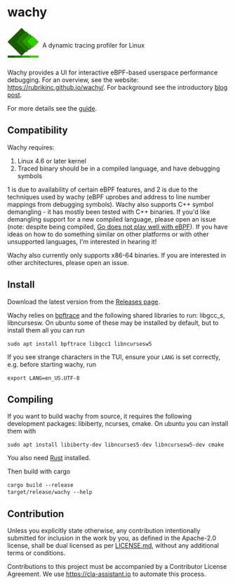 # wachy

<img src="docs/images/logo.png?raw=true" alt="Logo" width="72" align="left">

<br>

&nbsp; A dynamic tracing profiler for Linux

<br>

Wachy provides a UI for interactive eBPF-based userspace performance debugging.
For an overview, see the website: https://rubrikinc.github.io/wachy/. For
background see the introductory
[blog post](https://www.rubrik.com/blog/technology/22/1/introducing-wachy-a-new-approach-to-performance-debugging).

For more details see the [guide](docs/guide.md).

## Compatibility

Wachy requires:
1. Linux 4.6 or later kernel
2. Traced binary should be in a compiled language, and have debugging symbols

1 is due to availability of certain eBPF features, and 2 is due to the
techniques used by wachy (eBPF uprobes and address to line number mappings from
debugging symbols). Wachy also supports C++ symbol demangling - it has mostly
been tested with C++ binaries. If you'd like demangling support for a new
compiled language, please open an issue (note: despite being compiled, [Go does
not play well with
eBPF](https://medium.com/bumble-tech/bpf-and-go-modern-forms-of-introspection-in-linux-6b9802682223#db17)).
If you have ideas on how to do something similar on other platforms or with
other unsupported languages, I'm interested in hearing it!

Wachy also currently only supports x86-64 binaries. If you are interested in
other architectures, please open an issue.

## Install

Download the latest version from the [Releases
page](https://github.com/rubrikinc/wachy/releases).

Wachy relies on
[bpftrace](https://github.com/iovisor/bpftrace/blob/master/INSTALL.md) and the
following shared libraries to run: libgcc_s, libncursesw. On ubuntu some of
these may be installed by default, but to install them all you can run
```
sudo apt install bpftrace libgcc1 libncursesw5
```

If you see strange characters in the TUI, ensure your `LANG` is set correctly,
e.g. before starting wachy, run
```
export LANG=en_US.UTF-8
```

## Compiling

If you want to build wachy from source, it requires the following development
packages: libiberty, ncurses, cmake. On ubuntu you can install them with
```
sudo apt install libiberty-dev libncurses5-dev libncursesw5-dev cmake
```
You also need [Rust](https://www.rust-lang.org) installed.

Then build with cargo
```
cargo build --release
target/release/wachy --help
```

## Contribution

Unless you explicitly state otherwise, any contribution intentionally submitted
for inclusion in the work by you, as defined in the Apache-2.0 license, shall be
dual licensed as per [LICENSE.md](LICENSE.md), without any additional terms or
conditions.

Contributions to this project must be accompanied by a Contributor License
Agreement. We use https://cla-assistant.io to automate this process.

